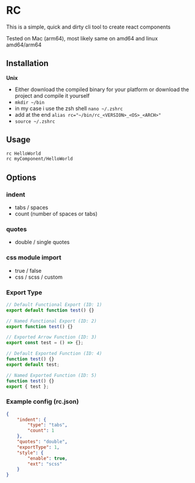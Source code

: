 # RC
This is a simple, quick and dirty cli tool to create react components

Tested on Mac (arm64), most likely same on amd64 and linux amd64/arm64


## Installation
__Unix__
* Either download the compiled binary for your platform or download the project and compile it yourself
* `mkdir ~/bin`
* in my case i use the zsh shell `nano ~/.zshrc`
* add at the end `alias rc="~/bin/rc_<VERSION>_<OS>_<ARCH>"`
* `source ~/.zshrc`


## Usage

```bash
rc HelloWorld
rc myComponent/HelloWorld
```


## Options

### indent
* tabs / spaces
* count (number of spaces or tabs)

### quotes
* double / single quotes

### css module import
* true / false
* css / scss / custom

### Export Type
```jsx
// Default Functional Export (ID: 1)
export default function test() {}

// Named Functional Export (ID: 2)
export function test() {}

// Exported Arrow Function (ID: 3)
export const test = () => {};

// Default Exported Function (ID: 4)
function test() {}
export default test;

// Named Exported Function (ID: 5)
function test() {}
export { test };
```


### Example config (rc.json)
```json
{
    "indent": {
        "type": "tabs",
        "count": 1
    },
    "quotes": "double",
    "exportType": 1,
    "style": {
        "enable": true,
        "ext": "scss"
    }
}
```
